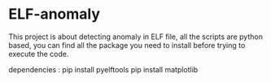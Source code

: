 # ELF-anomaly

This project is about detecting anomaly in ELF file, all the scripts are python based, you can find all the package you need to install
before trying to execute the code.

dependencies :
pip install pyelftools
pip install matplotlib